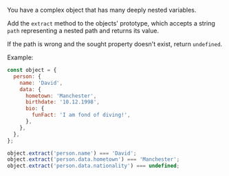 You have a complex object that has many deeply nested variables.

Add the `extract` method to the objects' prototype, which accepts a string `path`
representing a nested path and returns its value.

If the path is wrong and the sought property doesn't exist, return `undefined`.

Example:

```javascript
const object = {
  person: {
    name: 'David',
    data: {
      hometown: 'Manchester',
      birthdate: '10.12.1998',
      bio: {
        funFact: 'I am fond of diving!',
      },
    },
  },
};

object.extract('person.name') === 'David';
object.extract('person.data.hometown') === 'Manchester';
object.extract('person.data.nationality') === undefined;
```
